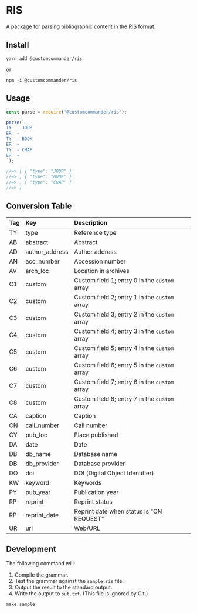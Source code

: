 # RIS

A package for parsing bibliographic content in the [RIS format][ris-file-format].

[ris-file-format]: https://en.wikipedia.org/wiki/RIS_(file_format)

## Install

```
yarn add @customcommander/ris
```

or

```
npm -i @customcommander/ris
```

## Usage

```javascript
const parse = require('@customcommander/ris');

parse(`
TY  - JOUR
ER  - 
TY  - BOOK
ER  - 
TY  - CHAP
ER  - 
`);

//=> [ { "type": "JOUR" }
//=> , { "type": "BOOK" }
//=> , { "type": "CHAP" }
//=> ]
```

## Conversion Table

| Tag | Key            | Description                                   |
|:----|:---------------|:----------------------------------------------|
| TY  | type           | Reference type                                |
| AB  | abstract       | Abstract                                      |
| AD  | author_address | Author address                                |
| AN  | acc_number     | Accession number                              |
| AV  | arch_loc       | Location in archives                          |
| C1  | custom         | Custom field 1; entry 0 in the `custom` array |
| C2  | custom         | Custom field 2; entry 1 in the `custom` array |
| C3  | custom         | Custom field 3; entry 2 in the `custom` array |
| C4  | custom         | Custom field 4; entry 3 in the `custom` array |
| C5  | custom         | Custom field 5; entry 4 in the `custom` array |
| C6  | custom         | Custom field 6; entry 5 in the `custom` array |
| C7  | custom         | Custom field 7; entry 6 in the `custom` array |
| C8  | custom         | Custom field 8; entry 7 in the `custom` array |
| CA  | caption        | Caption                                       |
| CN  | call_number    | Call number                                   |
| CY  | pub_loc        | Place published                               |
| DA  | date           | Date                                          |
| DB  | db_name        | Database name                                 |
| DB  | db_provider    | Database provider                             |
| DO  | doi            | DOI (Digital Object Identifier)               |
| KW  | keyword        | Keywords                                      |
| PY  | pub_year       | Publication year                              |
| RP  | reprint        | Reprint status                                |
| RP  | reprint_date   | Reprint date when status is "ON REQUEST"      |
| UR  | url            | Web/URL                                       |

## Development

The following command will:

1.  Compile the grammar.
2.  Test the grammar against the `sample.ris` file.
3.  Output the result to the standard output.
4.  Write the output to `out.txt`. (This file is ignored by Git.)

```
make sample
```
